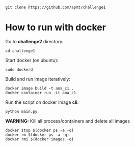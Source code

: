 ```
git clone https://github.com/apmt/challenge1
```
# How to run with docker
Go to **challenge2** directory:
```
cd challenge1
```
Start docker (on ubuntu):
```
sudo dockerd
```
Build and run image iteratively:
```
docker image build -t ana_c1 .
docker container run -it ana_c1
```

Run the script on docker image **cli**:
```
python main.py
```


**WARNING:** Kill all process/containers and delete all images
```
docker stop $(docker ps -a -q)
docker rm $(docker ps -a -q)
docker rmi $(docker images -q)
```